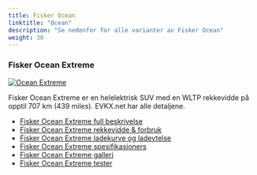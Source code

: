 ```yaml
---
title: Fisker Ocean
linktitle: "Ocean"
description: "Se nedenfor for alle varianter av Fisker Ocean"
weight: 30
---
```

### Fisker Ocean Extreme

<a href="ocean_extreme/"><img src="https://media.evkx.net/multimedia/models/fisker/ocean/ocean_extreme/main_1_st.jpg" class="img-fluid" alt="Ocean Extreme" ></a>

Fisker Ocean Extreme er en helelektrisk SUV med en WLTP rekkevidde på opptil 707 km (439 miles). EVKX.net har alle detaljene. 

- [Fisker Ocean Extreme full beskrivelse](ocean_extreme/)
- [Fisker Ocean Extreme rekkevidde & forbruk](ocean_extreme/rangeandconsumption)
- [Fisker Ocean Extreme ladekurve og ladeytelse](ocean_extreme/chargingcurve)
- [Fisker Ocean Extreme spesifikasjoners](ocean_extreme/specifications)
- [Fisker Ocean Extreme galleri](ocean_extreme/gallery)
- [Fisker Ocean Extreme tester](ocean_extreme/reviews)

